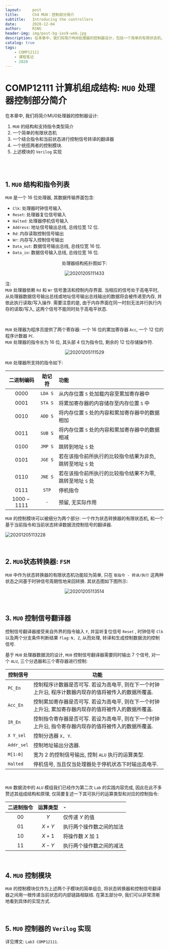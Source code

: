 ```yaml
---
layout:     post
title:      Ch4 MU0：控制部分简介
subtitle:   Introducing the controllers
date:       2020-12-04
author:     R1NG
header-img: img/post-bg-ios9-web.jpg
description: 在本章中，我们将简介MU0处理器的控制器设计，包括一个简单的有限状态机，一个结合指令和当前状态进行控制信号转译的翻译器，以及统揽两者的控制模块。
catalog: true
tags:
    - COMP12111
    - 课程笔记
    - 2020
---
```


# COMP12111 计算机组成结构: `MU0` 处理器控制部分简介

在本章中, 我们将简介MU0处理器的控制器设计:<br>
1. `MU0` 的结构和支持指令类型简介
2. 一个简单的有限状态机
3. 一个结合指令和当前状态进行控制信号转译的翻译器
4. 一个统揽两者的控制模块. 
5. 上述模块的 `Verilog` 实现


<br>
<br>


## 1. `MU0` 结构和指令列表
`MU0` 是一个 $16$ 位处理器, 其数据传输界面包含:
- `Clk`: 处理器时钟信号输入
- `Reset`: 处理器复位信号输入
- `Halted`: 处理器停机信号输入
- `Address`: 地址信号输出总线, 总线位宽 $12$ 位. 
- `Rd`: 内存读取控制信号输出
- `Wr`: 内存写入控制信号输出
- `Data_out`: 数据信号输出总线, 总线位宽 $16$ 位. 
- `Data_in`: 数据信号输入总线, 总线位宽 $16$ 位. 



<center>处理器结构拓扑图如下:

![20201205111433](https://cdn.jsdelivr.net/gh/KirisameMarisaa/KirisameMarisaa.github.io/img/blogpost_images/20201205111433.png)


</center>

注: <br>
`MU0` 处理器依赖 `Rd` 和 `Wr` 信号激活和控制内存界面. 当相应的信号处于高电平时, 从处理器数据信号输出总线或地址信号输出总线输出的数据将会被传递至内存, 并依此执行读取/写入操作. 需要注意的是, 由于内存界面在同一时刻无法并行执行内存的读取/写入, 这两个信号不能同时处于高电平状态. 

<br>

`MU0` 处理器为程序员提供了两个寄存器: 一个 $16$ 位的累加寄存器 `Acc`, 一个 $12$ 位的程序计数器 `PC`. <br>
`MU0` 处理器的指令长为 $16$ 位, 其头部 $4$ 位为指令位, 剩余的 $12$ 位存储操作符. 

<center>

![20201205111529](https://cdn.jsdelivr.net/gh/KirisameMarisaa/KirisameMarisaa.github.io/img/blogpost_images/20201205111529.png)

</center>

`MU0` 处理器所支持的指令如下:

|二进制编码|助记符|功能|
|:-:|:-:|:-|
|$0000$|`LDA S`|从内存位置 `S` 处加载内容至累加寄存器中|
|$0001$|`STA S`|将累加寄存器的内容储存至内存位置 `S` 中|
|$0010$|`ADD S`|将内存位置 `S` 处的内容和累加寄存器中的数据相加|
|$0011$|`SUB S`|将内存位置 `S` 处的内容和累加寄存器中的数据相减|
|$0100$|`JMP S`|跳转到地址 `S` 处|
|$0101$|`JGE S`|若在该指令前所执行的比较指令结果为非负, 跳转至地址 `S` 处|
|$0110$|`JNE S`|若在该指令前所执行的比较指令结果不为零, 跳转至地址 `S` 处|
|$0111$|`STP`|停机指令|
|$1000-1111$|`-`|预留, 无实际作用|


`MU0` 的控制模块可以被细分为两个部分: 一个作为状态转换器的有限状态机, 和一个基于当前指令和当前状态转译数据流控制信号的翻译器. 

![20201205113228](https://cdn.jsdelivr.net/gh/KirisameMarisaa/KirisameMarisaa.github.io/img/blogpost_images/20201205113228.png)


<br>


## 2. `MU0`状态转换器: `FSM`

`MU0` 中作为状态转换器的有限状态机功能较为简单, 只在 `取指令 - 转译/执行` 这两种状态之间基于时钟信号周期性地来回转换. 其状态图如下图所示:

<center>

![20201205113514](https://cdn.jsdelivr.net/gh/KirisameMarisaa/KirisameMarisaa.github.io/img/blogpost_images/20201205113514.png)


</center>


<br>

## 3. `MU0` 控制信号翻译器
控制信号翻译器接受来自外界的指令输入 `F`, 并监听复位信号 `Reset` , 时钟信号 `Clk` 以及两个分支条件判断结果 `flag`: `N, Z`, 从而处理, 转译和生成控制数据流的控制信号. 

基于 `MU0` 处理器数据流的设计, `MU0` 控制信号翻译器需要同时输出 $7$ 个信号, 对一个 `ALU`, 三个分选器和三个寄存器进行控制: 


|控制信号|功能|
|-|-|
|`PC_En`|控制程序计数器是否可写. 若设为高电平, 则在下一个时钟上升沿, 程序计数器内现存的值将被传入的数据所覆盖. |
|`Acc_En`|控制累加寄存器是否可写. 若设为高电平, 则在下一个时钟上升沿, 累加寄存器内现存的值将被传入的数据所覆盖.|
|`IR_En`|控制指令寄存器是否可写. 若设为高电平, 则在下一个时钟上升沿, 指令寄存器内现存的值将被传入的数据所覆盖. |
|`X Y_sel`|控制分选器 `X, Y`. |
|`Addr_sel`|控制地址输出分选器. |
|`M[1:0]`|宽为 $2$ 的控制信号输出, 控制 `ALU` 执行的运算类型. |
|`Halted`|停机信号, 当且仅当处理器处于停机状态下时输出高电平. |

<br>

`MU0` 数据流中的 `ALU` 模组我们已经作为第二次 `Lab` 的实践内容完成, 因此在此不多赘述其组成结构和原理, 仅简要复述一下其可执行的运算类型和对应的控制指令: 

|二进制指令|运算类型|-|
|:-:|:-:|:-|
|$00$|$Y$|仅传递 $Y$ 的值|
|$01$|$X+Y$|执行两个操作数之间的加法|
|$10$|$X+1$|将操作数 $X$ 加 $1$|
|$11$|$X-Y$|执行两个操作数之间的减法|

<br>

## 4. `MU0` 控制模块
`MU0` 的控制模块仅作为上述两个子模块的简单组合, 将状态转换器和控制信号翻译器之间用一根传递当前状态的内部链路相联结. 在第五部分中, 我们可以非常清晰地看到具体的实现方式. 

<br>


## 5. `MU0` 控制器的 `Verilog` 实现

详见博文: `Lab3 COMP12111`. 